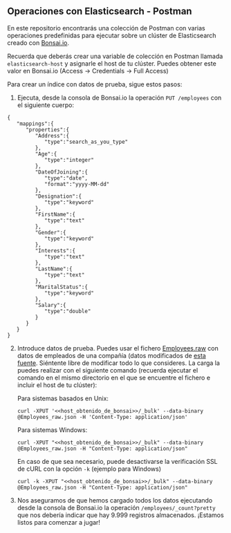 ## Operaciones con Elasticsearch - Postman
En este repositorio encontrarás una colección de Postman con varias operaciones predefinidas para ejecutar sobre un clúster de Elasticsearch creado con [Bonsai.io](https://app.bonsai.io/).

Recuerda que deberás crear una variable de colección en Postman llamada ``elasticsearch-host`` y asignarle el host de tu clúster. Puedes obtener este valor en Bonsai.io (Access -> Credentials -> Full Access)

Para crear un índice con datos de prueba, sigue estos pasos:

1) Ejecuta, desde la consola de Bonsai.io la operación ``PUT /employees`` con el siguiente cuerpo:
```
{
   "mappings":{
      "properties":{
         "Address":{
            "type":"search_as_you_type"
         },
         "Age":{
            "type":"integer"
         },
         "DateOfJoining":{
            "type":"date",
            "format":"yyyy-MM-dd"
         },
         "Designation":{
            "type":"keyword"
         },
         "FirstName":{
            "type":"text"
         },
         "Gender":{
            "type":"keyword"
         },
         "Interests":{
            "type":"text"
         },
         "LastName":{
            "type":"text"
         },
         "MaritalStatus":{
            "type":"keyword"
         },
         "Salary":{
            "type":"double"
         }
      }
   }
}
```
2) Introduce datos de prueba. Puedes usar el fichero [Employees.raw](https://github.com/UnirCs/elasticsearch-operations-postman/blob/master/Employees_raw.json) con datos de empleados de una compañía (datos modificados de [esta fuente](http://ikeptwalking.com/elasticsearch-sample-data/). Siéntente libre de modificar todo lo que consideres. La carga la puedes realizar con el siguiente comando (recuerda ejecutar el comando en el mismo directorio en el que se encuentre el fichero e incluir el host de tu clúster):

    Para sistemas basados en Unix:
    ```
    curl -XPUT '<<host_obtenido_de_bonsai>>/_bulk' --data-binary @Employees_raw.json -H 'Content-Type: application/json'
    ```
    
    Para sistemas Windows:
    ```
    curl -XPUT "<<host_obtenido_de_bonsai>>/_bulk" --data-binary @Employees_raw.json -H "Content-Type: application/json"
    ```
    En caso de que sea necesario, puede desactivarse la verificación SSL de cURL con la opción ``-k`` (ejemplo para Windows)
    ```
    curl -k -XPUT "<<host_obtenido_de_bonsai>>/_bulk" --data-binary @Employees_raw.json -H "Content-Type: application/json"
    ```
  3) Nos aseguramos de que hemos cargado todos los datos ejecutando desde la consola de Bonsai.io la operación ``/employees/_count?pretty`` que nos debería indicar que hay 9.999 registros almacenados. ¡Estamos listos para comenzar a jugar!
